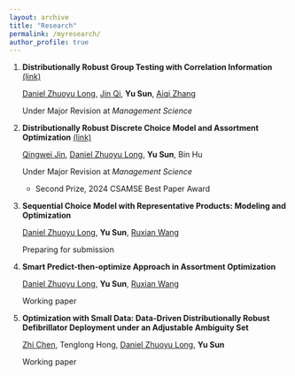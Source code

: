 ```yaml
---
layout: archive
title: "Research"
permalink: /myresearch/
author_profile: true
---
```


1. **Distributionally Robust Group Testing with Correlation Information** [(link)](https://papers.ssrn.com/sol3/papers.cfm?abstract_id=4284685)

   [Daniel Zhuoyu Long](https://www1.se.cuhk.edu.hk/~zylong/), [Jin Qi](https://www.ieda.ust.hk/eng/faculty-staff.php?catid=5&sid=15&id=22), **Yu Sun**, [Aiqi Zhang](https://sites.google.com/view/aqzhang)

   Under Major Revision at _Management Science_ 

2. **Distributionally Robust Discrete Choice Model and Assortment Optimization** [(link)](https://papers.ssrn.com/sol3/papers.cfm?abstract_id=4045001)

   [Qingwei Jin](https://person.zju.edu.cn/en/qingweijin), [Daniel Zhuoyu Long](https://www1.se.cuhk.edu.hk/~zylong/), **Yu Sun**, Bin Hu

   Under Major Revision at _Management Science_

   -	Second Prize, 2024 CSAMSE Best Paper Award

3. **Sequential Choice Model with Representative Products: Modeling and Optimization**

   [Daniel Zhuoyu Long](https://www1.se.cuhk.edu.hk/~zylong/), **Yu Sun**, [Ruxian Wang](https://carey.jhu.edu/faculty/faculty-directory/ruxian-wang-phd)

   Preparing for submission

4. **Smart Predict-then-optimize Approach in Assortment Optimization**

   [Daniel Zhuoyu Long](https://www1.se.cuhk.edu.hk/~zylong/), **Yu Sun**, [Ruxian Wang](https://carey.jhu.edu/faculty/faculty-directory/ruxian-wang-phd)

   Working paper

5. **Optimization with Small Data: Data-Driven Distributionally Robust Defibrillator Deployment under an Adjustable Ambiguity Set**

   [Zhi Chen](https://sites.google.com/view/z-chen), Tenglong Hong, [Daniel Zhuoyu Long](https://www1.se.cuhk.edu.hk/~zylong/), **Yu Sun**

   Working paper



